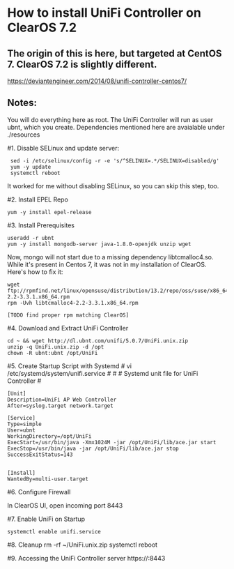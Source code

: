 # How to install UniFi Controller on ClearOS 7.2

## The origin of this is here, but targeted at CentOS 7. ClearOS 7.2 is slightly different. 

https://deviantengineer.com/2014/08/unifi-controller-centos7/

## Notes:

You will do everything here as root. The UniFi Controller will run as user ubnt, which you create.
Dependencies mentioned here are avaialable under ./resources 


#1. Disable SELinux and update server:

     sed -i /etc/selinux/config -r -e 's/^SELINUX=.*/SELINUX=disabled/g'
     yum -y update
     systemctl reboot
  
It worked for me without disabling SELinux, so you can skip this step, too.

#2. Install EPEL Repo

    yum -y install epel-release
  
#3. Install Prerequisites

	useradd -r ubnt
	yum -y install mongodb-server java-1.8.0-openjdk unzip wget
	
Now, mongo will not start due to a missing dependency libtcmalloc4.so. While it's present in Centos 7, it was not in
my installation of ClearOS. Here's how to fix it:

	wget ftp://rpmfind.net/linux/opensuse/distribution/13.2/repo/oss/suse/x86_64/libtcmalloc4-2.2-3.3.1.x86_64.rpm
	rpm -Uvh libtcmalloc4-2.2-3.3.1.x86_64.rpm
	
	[TODO find proper rpm matching ClearOS]

#4. Download and Extract UniFi Controller

	cd ~ && wget http://dl.ubnt.com/unifi/5.0.7/UniFi.unix.zip
	unzip -q UniFi.unix.zip -d /opt
	chown -R ubnt:ubnt /opt/UniFi
	
#5. Create Startup Script with Systemd
	# vi /etc/systemd/system/unifi.service
	#
	#
	# Systemd unit file for UniFi Controller
	#
	
	[Unit]
	Description=UniFi AP Web Controller
	After=syslog.target network.target
	
	[Service]
	Type=simple
	User=ubnt
	WorkingDirectory=/opt/UniFi
	ExecStart=/usr/bin/java -Xmx1024M -jar /opt/UniFi/lib/ace.jar start
	ExecStop=/usr/bin/java -jar /opt/UniFi/lib/ace.jar stop
	SuccessExitStatus=143
	
	
	[Install]
	WantedBy=multi-user.target
 	
#6. Configure Firewall

In ClearOS UI, open incoming port 8443

#7. Enable UniFi on Startup

	systemctl enable unifi.service
	
#8. Cleanup
	rm -rf ~/UniFi.unix.zip
	systemctl reboot
	
#9. Accessing the UniFi Controller server
	https://<your-server-ip>:8443
	

